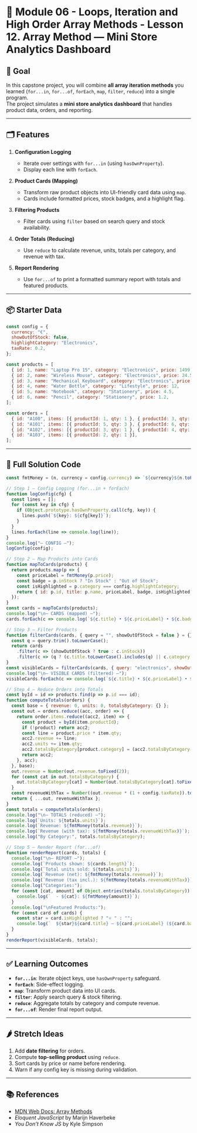 # 📕 Module 06 - Loops, Iteration and High Order Array Methods - Lesson 12. Array Method — Mini Store Analytics Dashboard

## 🎯 Goal
In this capstone project, you will combine **all array iteration methods** you learned (`for...in`, `for...of`, `forEach`, `map`, `filter`, `reduce`) into a single program.  
The project simulates a **mini store analytics dashboard** that handles product data, orders, and reporting.

---

## 🗂 Features
1. **Configuration Logging**  
   - Iterate over settings with `for...in` (using `hasOwnProperty`).  
   - Display each line with `forEach`.

2. **Product Cards (Mapping)**  
   - Transform raw product objects into UI-friendly card data using `map`.  
   - Cards include formatted prices, stock badges, and a highlight flag.

3. **Filtering Products**  
   - Filter cards using `filter` based on search query and stock availability.

4. **Order Totals (Reducing)**  
   - Use `reduce` to calculate revenue, units, totals per category, and revenue with tax.

5. **Report Rendering**  
   - Use `for...of` to print a formatted summary report with totals and featured products.

---

## 📦 Starter Data
```javascript
const config = {
  currency: "€",
  showOutOfStock: false,
  highlightCategory: "Electronics",
  taxRate: 0.2,
};

const products = [
  { id: 1, name: "Laptop Pro 15", category: "Electronics", price: 1499.99, inStock: true },
  { id: 2, name: "Wireless Mouse", category: "Electronics", price: 24.5,    inStock: false },
  { id: 3, name: "Mechanical Keyboard", category: "Electronics", price: 79, inStock: true },
  { id: 4, name: "Water Bottle", category: "Lifestyle", price: 12,         inStock: true },
  { id: 5, name: "Notebook", category: "Stationery", price: 4.5,           inStock: true },
  { id: 6, name: "Pencil", category: "Stationery", price: 1.2,             inStock: true },
];

const orders = [
  { id: "A100", items: [{ productId: 1, qty: 1 }, { productId: 3, qty: 1 }], createdAt: "2025-08-10" },
  { id: "A101", items: [{ productId: 5, qty: 3 }, { productId: 6, qty: 5 }], createdAt: "2025-08-11" },
  { id: "A102", items: [{ productId: 3, qty: 1 }, { productId: 4, qty: 2 }], createdAt: "2025-08-12" },
  { id: "A103", items: [{ productId: 2, qty: 1 }],                           createdAt: "2025-08-12" },
];
```

---

## 📝 Full Solution Code
```javascript
const fmtMoney = (n, currency = config.currency) => `${currency}${n.toFixed(2)}`;

// Step 1 — Config Logging (for...in + forEach)
function logConfig(cfg) {
  const lines = [];
  for (const key in cfg) {
    if (Object.prototype.hasOwnProperty.call(cfg, key)) {
      lines.push(`${key}: ${cfg[key]}`);
    }
  }
  lines.forEach(line => console.log(line));
}
console.log("— CONFIG —");
logConfig(config);

// Step 2 — Map Products into Cards
function mapToCards(products) {
  return products.map(p => {
    const priceLabel = fmtMoney(p.price);
    const badge = p.inStock ? "In Stock" : "Out of Stock";
    const isHighlighted = p.category === config.highlightCategory;
    return { id: p.id, title: p.name, priceLabel, badge, isHighlighted, category: p.category, inStock: p.inStock };
  });
}
const cards = mapToCards(products);
console.log("\n— CARDS (mapped) —");
cards.forEach(c => console.log(`${c.title} • ${c.priceLabel} • ${c.badge}${c.isHighlighted ? " • ⭐" : ""}`));

// Step 3 — Filter Products
function filterCards(cards, { query = "", showOutOfStock = false } = {}) {
  const q = query.trim().toLowerCase();
  return cards
    .filter(c => (showOutOfStock ? true : c.inStock))
    .filter(c => (q ? (c.title.toLowerCase().includes(q) || c.category.toLowerCase().includes(q)) : true));
}
const visibleCards = filterCards(cards, { query: "electronics", showOutOfStock: config.showOutOfStock });
console.log("\n— VISIBLE CARDS (filtered) —");
visibleCards.forEach(c => console.log(`${c.title} • ${c.priceLabel} • ${c.badge}`));

// Step 4 — Reduce Orders into Totals
const byId = id => products.find(p => p.id === id);
function computeTotals(orders) {
  const base = { revenue: 0, units: 0, totalsByCategory: {} };
  const out = orders.reduce((acc, order) => {
    return order.items.reduce((acc2, item) => {
      const product = byId(item.productId);
      if (!product) return acc2;
      const line = product.price * item.qty;
      acc2.revenue += line;
      acc2.units += item.qty;
      acc2.totalsByCategory[product.category] = (acc2.totalsByCategory[product.category] || 0) + line;
      return acc2;
    }, acc);
  }, base);
  out.revenue = Number(out.revenue.toFixed(2));
  for (const cat in out.totalsByCategory) {
    out.totalsByCategory[cat] = Number(out.totalsByCategory[cat].toFixed(2));
  }
  const revenueWithTax = Number((out.revenue * (1 + config.taxRate)).toFixed(2));
  return { ...out, revenueWithTax };
}
const totals = computeTotals(orders);
console.log("\n— TOTALS (reduced) —");
console.log(`Units: ${totals.units}`);
console.log(`Revenue: ${fmtMoney(totals.revenue)}`);
console.log(`Revenue (with tax): ${fmtMoney(totals.revenueWithTax)}`);
console.log("By Category:", totals.totalsByCategory);

// Step 5 — Render Report (for...of)
function renderReport(cards, totals) {
  console.log("\n— REPORT —");
  console.log(`Products shown: ${cards.length}`);
  console.log(`Total units sold: ${totals.units}`);
  console.log(`Revenue (net): ${fmtMoney(totals.revenue)}`);
  console.log(`Revenue (tax incl.): ${fmtMoney(totals.revenueWithTax)}`);
  console.log("Categories:");
  for (const [cat, amount] of Object.entries(totals.totalsByCategory)) {
    console.log(`  - ${cat}: ${fmtMoney(amount)}`);
  }
  console.log("\nFeatured Products:");
  for (const card of cards) {
    const star = card.isHighlighted ? "⭐ " : "";
    console.log(`  ${star}${card.title} — ${card.priceLabel} (${card.badge})`);
  }
}
renderReport(visibleCards, totals);
```

---

## ✅ Learning Outcomes
- **`for...in`**: Iterate object keys, use `hasOwnProperty` safeguard.  
- **`forEach`**: Side-effect logging.  
- **`map`**: Transform product data into UI cards.  
- **`filter`**: Apply search query & stock filtering.  
- **`reduce`**: Aggregate totals by category and compute revenue.  
- **`for...of`**: Render final report output.  

---

## 🌶️ Stretch Ideas
1. Add **date filtering** for orders.  
2. Compute **top-selling product** using `reduce`.  
3. Sort cards by price or name before rendering.  
4. Warn if any config key is missing during validation.

---

## 📚 References
- [MDN Web Docs: Array Methods](https://developer.mozilla.org/en-US/docs/Web/JavaScript/Reference/Global_Objects/Array)
- *Eloquent JavaScript* by Marijn Haverbeke
- *You Don’t Know JS* by Kyle Simpson
